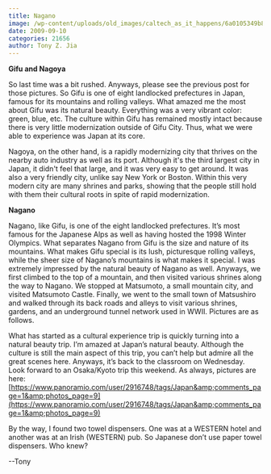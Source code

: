 ```yaml
---
title: Nagano
image: /wp-content/uploads/old_images/caltech_as_it_happens/6a0105349b8251970b0120a5ad6fd7970c.jpg
date: 2009-09-10
categories: 21656
author: Tony Z. Jia
---
```


**Gifu and Nagoya**

So last time was a bit rushed. Anyways, please see the previous post for those pictures. So Gifu is one of eight landlocked prefectures in Japan, famous for its mountains and rolling valleys. What amazed me the most about Gifu was its natural beauty. Everything was a very vibrant color: green, blue, etc. The culture within Gifu has remained mostly intact because there is very little modernization outside of Gifu City. Thus, what we were able to experience was Japan at its core.

Nagoya, on the other hand, is a rapidly modernizing city that thrives on the nearby auto industry as well as its port. Although it's the third largest city in Japan, it didn't feel that large, and it was very easy to get around. It was also a very friendly city, unlike say New York or Boston. Within this very modern city are many shrines and parks, showing that the people still hold with them their cultural roots in spite of rapid modernization.

**Nagano**

Nagano, like Gifu, is one of the eight landlocked prefectures. It’s most famous for the Japanese Alps as well as having hosted the 1998 Winter Olympics. What separates Nagano from Gifu is the size and nature of its mountains. What makes Gifu special is its lush, picturesque rolling valleys, while the sheer size of Nagano’s mountains is what makes it special. I was extremely impressed by the natural beauty of Nagano as well. Anyways, we first climbed to the top of a mountain, and then visited various shrines along the way to Nagano. We stopped at Matsumoto, a small mountain city, and visited Matsumoto Castle. Finally, we went to the small town of Matsushiro and walked through its back roads and alleys to visit various shrines, gardens, and an underground tunnel network used in WWII. Pictures are as follows.

What has started as a cultural experience trip is quickly turning into a natural beauty trip. I’m amazed at Japan’s natural beauty. Although the culture is still the main aspect of this trip, you can’t help but admire all the great scenes here. Anyways, it’s back to the classroom on Wednesday. Look forward to an Osaka/Kyoto trip this weekend. As always, pictures are here: [https://www.panoramio.com/user/2916748/tags/Japan&amp;comments_page=1&amp;photos_page=9](https://www.panoramio.com/user/2916748/tags/Japan&amp;comments_page=1&amp;photos_page=9)

By the way, I found two towel dispensers. One was at a WESTERN hotel and another was at an Irish (WESTERN) pub. So Japanese don’t use paper towel dispensers. Who knew?

--Tony

